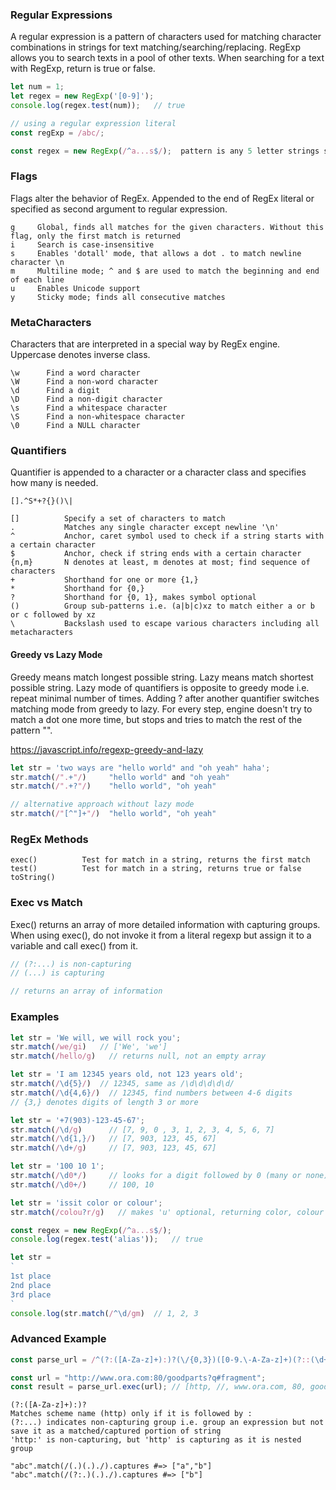 ### Regular Expressions
A regular expression is a pattern of characters used for matching character combinations in strings for text matching/searching/replacing. RegExp allows you to search texts in a pool of other texts. When searching for a text with RegExp, return is true or false. 

```js
let num = 1;
let regex = new RegExp('[0-9]');
console.log(regex.test(num));   // true

// using a regular expression literal
const regExp = /abc/;

const regex = new RegExp(/^a...s$/);  pattern is any 5 letter strings starting with a and ending with s
```

### Flags
Flags alter the behavior of RegEx. Appended to the end of RegEx literal or specified as second argument to regular expression.

```
g     Global, finds all matches for the given characters. Without this flag, only the first match is returned
i     Search is case-insensitive
s     Enables 'dotall' mode, that allows a dot . to match newline character \n
m     Multiline mode; ^ and $ are used to match the beginning and end of each line
u     Enables Unicode support
y     Sticky mode; finds all consecutive matches
```

### MetaCharacters
Characters that are interpreted in a special way by RegEx engine. Uppercase denotes inverse class. 
```
\w      Find a word character
\W      Find a non-word character
\d      Find a digit
\D      Find a non-digit character
\s      Find a whitespace character
\S      Find a non-whitespace character
\0      Find a NULL character
```

### Quantifiers
Quantifier is appended to a character or a character class and specifies how many is needed.
```
[].^S*+?{}()\|
```
```
[]          Specify a set of characters to match
.           Matches any single character except newline '\n'
^           Anchor, caret symbol used to check if a string starts with a certain character
$           Anchor, check if string ends with a certain character
{n,m}       N denotes at least, m denotes at most; find sequence of characters
+           Shorthand for one or more {1,}
*           Shorthand for {0,}
?           Shorthand for {0, 1}, makes symbol optional 
()          Group sub-patterns i.e. (a|b|c)xz to match either a or b or c followed by xz
\           Backslash used to escape various characters including all metacharacters
```

#### Greedy vs Lazy Mode 
Greedy means match longest possible string. Lazy means match shortest possible string. Lazy mode of quantifiers is opposite to greedy mode i.e. repeat minimal number of times. Adding ? after another quantifier switches matching mode from greedy to lazy. For every step, engine doesn't try to match a dot one more time, but stops and tries to match the rest of the pattern "".

https://javascript.info/regexp-greedy-and-lazy

```js
let str = 'two ways are "hello world" and "oh yeah" haha';
str.match(/".+"/)     "hello world" and "oh yeah"
str.match(/".+?"/)    "hello world", "oh yeah"

// alternative approach without lazy mode 
str.match(/"[^"]+"/)  "hello world", "oh yeah" 
```

### RegEx Methods
```
exec()          Test for match in a string, returns the first match
test()          Test for match in a string, returns true or false
toString()
```

### Exec vs Match
Exec() returns an array of more detailed information with capturing groups. When using exec(), do not invoke it from a literal regexp but assign it to a variable and call exec() from it.

```js
// (?:...) is non-capturing
// (...) is capturing

// returns an array of information
```

### Examples
```js
let str = 'We will, we will rock you';
str.match(/we/gi)   // ['We', 'we']
str.match(/hello/g)   // returns null, not an empty array

let str = 'I am 12345 years old, not 123 years old';
str.match(/\d{5}/)  // 12345, same as /\d\d\d\d\d/
str.match(/\d{4,6}/)  // 12345, find numbers between 4-6 digits
// {3,} denotes digits of length 3 or more

let str = '+7(903)-123-45-67';
str.match(/\d/g)      // [7, 9, 0 , 3, 1, 2, 3, 4, 5, 6, 7]
str.match(/\d{1,}/)   // [7, 903, 123, 45, 67]
str.match(/\d+/g)     // [7, 903, 123, 45, 67]

let str = '100 10 1';
str.match(/\d0*/)     // looks for a digit followed by 0 (many or none), returns 100, 10, 1
str.match(/\d0+/)     // 100, 10  

let str = 'issit color or colour';
str.match(/colou?r/g)   // makes 'u' optional, returning color, colour

const regex = new RegExp(/^a...s$/);
console.log(regex.test('alias'));   // true

let str = 
`
1st place
2nd place
3rd place
`
console.log(str.match(/^\d/gm)  // 1, 2, 3
```

### Advanced Example
```js
const parse_url = /^(?:([A-Za-z]+):)?(\/{0,3})([0-9.\-A-Za-z]+)(?::(\d+))?(?:\/([^?#]*))?(?:\?([^#]*))?(?:#(.*))?$/

const url = "http://www.ora.com:80/goodparts?q#fragment";
const result = parse_url.exec(url); // [http, //, www.ora.com, 80, goodparts, q, fragment]
```
```
(?:([A-Za-z]+):)?
Matches scheme name (http) only if it is followed by :
(?:...) indicates non-capturing group i.e. group an expression but not save it as a matched/captured portion of string
'http:' is non-capturing, but 'http' is capturing as it is nested group

"abc".match(/(.)(.)./).captures #=> ["a","b"]
"abc".match(/(?:.)(.)./).captures #=> ["b"]
```
